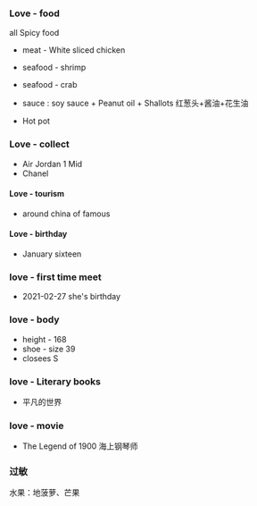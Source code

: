 ### Love - food

all Spicy food 

- meat - White sliced chicken

- seafood - shrimp

- seafood - crab
- sauce : soy sauce   + Peanut oil + Shallots 红葱头+酱油+花生油

- Hot pot

### Love - collect

- Air Jordan 1 Mid
- Chanel

#### Love - tourism

- around china of famous

#### Love - birthday

- January sixteen

### love - first time meet

- 2021-02-27 she's  birthday

### love -  body	

- height - 168
- shoe - size 39
- closees  S

### love - Literary books

- 平凡的世界

### love - movie

- The Legend of 1900 海上钢琴师

### 过敏

水果：地菠萝、芒果

